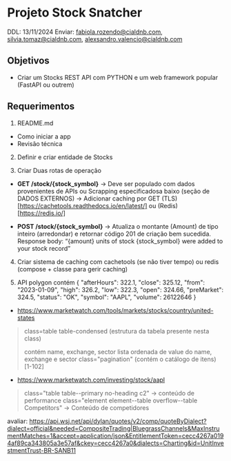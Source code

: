 # Projeto Stock Snatcher

DDL: 13/11/2024
Enviar: fabiola.rozendo@cialdnb.com, silvia.tomaz@cialdnb.com, alexsandro.valencio@cialdnb.com

## Objetivos
* Criar um Stocks REST API com PYTHON e um web framework popular (FastAPI ou outrem) 

## Requerimentos

1. README.md
* Como iniciar a app
* Revisão técnica

2. Definir e criar entidade de Stocks

3. Criar Duas rotas de operação
* **GET /stock/{stock_symbol}** 
-> Deve ser populado com dados provenientes de APIs ou Scrapping especificadosa baixo (seção de DADOS EXTERNOS)
-> Adicionar caching por GET (TLS)[https://cachetools.readthedocs.io/en/latest/] ou (Redis)[https://redis.io/] 

* **POST /stock/{stock_symbol}** -> Atualiza o montante (Amount) de tipo inteiro  (arredondar) e retornar código 201 de criação bem sucedida. Response body: “{amount} units of stock {stock_symbol} were added to your stock record”


4. Criar sistema de caching com cachetools (se não tiver tempo) ou redis (compose + classe para gerir caching)

5. API polygon
contém 
{
  "afterHours": 322.1,
  "close": 325.12,
  "from": "2023-01-09",
  "high": 326.2,
  "low": 322.3,
  "open": 324.66,
  "preMarket": 324.5,
  "status": "OK",
  "symbol": "AAPL",
  "volume": 26122646
}

* https://www.marketwatch.com/tools/markets/stocks/country/united-states
> class=table table-condensed (estrutura da tabela presente nesta class)
> <thead> contém name, exchange, sector
> <tbody> lista ordenada de value do name, exchange e sector
> class="pagination" (contém o catálogo de itens) [1-102]

* https://www.marketwatch.com/investing/stock/aapl
> class="table table--primary no-heading c2" -> conteúdo de performance
> class="element element--table overflow--table Competitors" -> Conteúdo de competidores



avaliar:
https://api.wsj.net/api/dylan/quotes/v2/comp/quoteByDialect?dialect=official&needed=CompositeTrading|BluegrassChannels&MaxInstrumentMatches=1&accept=application/json&EntitlementToken=cecc4267a0194af89ca343805a3e57af&ckey=cecc4267a0&dialects=Charting&id=UnitInvestmentTrust-BR-SANB11


## 
